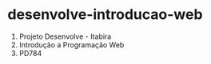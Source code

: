 # desenvolve-introducao-web
1. Projeto Desenvolve - Itabira
2. Introdução a Programação Web
3. PD784
